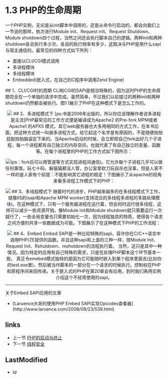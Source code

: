 # 1.3 PHP的生命周期 

一个PHP实例，无论是从init脚本中调用的，还是从命令行启动的，都会向我们上一节说的那样，依次进行Module init、Request init、Request Shutdown、Module shutdown四个过程，当然之间还会执行脚本自己的逻辑。两种init和两种shutdown各会执行多少次、各自的执行频率有多少，这取决与PHP是用什么sapi与宿主通信的。最常见的四种方式如下所列：
<ul>
	<li>直接以CLI/CGI模式调用</li>
	<li>多进程模块</li>
	<li>多线程模块</li>
	<li>Embedded(嵌入式，在自己的C程序中调用Zend Engine)</li>
</ul>
## 1、CLI/CGI时的周期
CLI和CGI的SAPI是相当特殊的，因为这时PHP的生命周期完全在一个单独的请求中完成。虽然简单，不过我们以前提过的两种init和两种shutdown仍然都会被执行。图1.1展示了PHP在这种模式下是怎么工作的。
<p style="text-align:center"><img src="http://www.walu.cc/phpbook/image/01fig01.jpg" />
## 2、多进程模式下
<span class="ps">[ps:书是2006年出版的，所以你应该理解作者说多进程是主流]</span>PHP最常见的工作方式便是编译成为Apache2 的Pre-fork MPM或者Apache1 的APXS 模式，其它web服务器也大多用相同的方式工作，在本书后面，把这种方式统一叫做多进程方式。给它起这个名字是有原因的，不是随便拍拍屁股拍拍脑袋定下来的。当Apache启动的时候，会立即把自己fork出好几个子进程，每一个进程都有自己独立的内存空间，也就代表了有自己独立的变量、函数等。在每个进程里的PHP的工作方式如下图所示：
<p style="text-align:center"><img src="http://www.walu.cc/phpbook/image/01fig02.jpg"
因为是fork出来的，所以各个进程间的数据是无法直接相互影响的，无法读也无法写<span class="ps">(ps：fork后可以用管道等方式实现进程间通信)</span>。它允许每个子进程几乎可以做任何事情，玩七十码、躲猫猫都没人管，办公室拿砍刀玩自杀也没事，但是人家不一样的是人家有个前提：不能影响其它进程的稳定！下图展示了从apache的视角来看多进程工作模式下的PHP：
<p style="text-align:center"><img src="http://www.walu.cc/phpbook/image/01fig03.jpg" />
## 3、多线程模式下
随着时代的进步，PHP越来越多的在多线程模式下工作，就像IIS的isapi和Apache MPM worker<span class="ps">(支持混合的多线程多进程的多路处理模块)</span>。在这种模式下，只有一个服务器进程在运行着，但会同时运行很多线程，这样可以减少一些资源开销，像Module init和Module shutdown就只需要运行一次就行了，一些全局变量也只需要初始化一次，因为线程独具的特质，使得各个请求之间方便的共享一些数据成为可能。下图展示了在这种模式下PHP的工作流程：
<p style="text-align:center"><img src="http://www.walu.cc/phpbook/image/01fig04.jpg" />
## 4、Embed
Embed SAPI是一种比较特殊的sapi，容许你在C/C++语言中调用PHP/ZE提供的函数。并且这种sapi和上面的三种一样，按Module Init、Request Init、Rshutdown、mshutdown的流程执行着。 当然，这只是其中一种情况。因为特定的应用有自己特殊的需求，只是在处理PHP脚本这个环节基本一致。
真正令emebed模式独特的是因为它可能随时嵌入到某个程序里面去(<span class="ps">比如你的test.exe里</span>)，然后被当作脚本的一部分在一个请求的时候执行。控制权在PHP和原程序间来回传递。关于嵌入式的PHP在第20章会有应用，到时我们再用实例介绍这个不经常使用的sapi。

<aside>
	<hr />
关于Embed SAPI应用的文章
	<ul>
		<li> [Laruence大哥的使用PHP Embed SAPI实现Opcodes查看器](http://www.laruence.com/2008/09/23/539.html) </li>
	</ul>
</aside>


## links
   * 上一节 [PHP的启动与终止](<1.2.md>)
   * 下一节 [线程安全](<1.4.md>)

## LastModified 
   * $Id$
